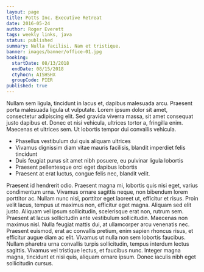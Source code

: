 ```yaml
---
layout: page
title: Potts Inc. Executive Retreat
date: 2016-05-24
author: Roger Everett
tags: weekly links, java
status: published
summary: Nulla facilisi. Nam et tristique.
banner: images/banner/office-01.jpg
booking:
  startDate: 08/13/2018
  endDate: 08/15/2018
  ctyhocn: AISHSHX
  groupCode: PIER
published: true
---
```

Nullam sem ligula, tincidunt in lacus et, dapibus malesuada arcu. Praesent porta malesuada ligula ut vulputate. Lorem ipsum dolor sit amet, consectetur adipiscing elit. Sed gravida viverra massa, sit amet consequat justo dapibus et. Donec et nisi vehicula, ultrices tortor a, fringilla enim. Maecenas et ultrices sem. Ut lobortis tempor dui convallis vehicula.

* Phasellus vestibulum dui quis aliquam ultrices
* Vivamus dignissim diam vitae mauris facilisis, blandit imperdiet felis tincidunt
* Duis feugiat purus sit amet nibh posuere, eu pulvinar ligula lobortis
* Praesent pellentesque orci eget dapibus lobortis
* Praesent at erat luctus, congue felis nec, blandit velit.

Praesent id hendrerit odio. Praesent magna mi, lobortis quis nisi eget, varius condimentum urna. Vivamus ornare sagittis neque, non bibendum lorem porttitor ac. Nullam nunc nisi, porttitor eget laoreet ut, efficitur et risus. Proin velit lacus, tempus ut maximus non, efficitur eget magna. Aliquam sed elit justo. Aliquam vel ipsum sollicitudin, scelerisque erat non, rutrum sem. Praesent at lacus sollicitudin ante vestibulum sollicitudin. Maecenas non maximus nisl. Nulla feugiat mattis dui, at ullamcorper arcu venenatis nec. Praesent euismod, erat ac convallis pretium, enim sapien rhoncus risus, et efficitur augue diam ac elit. Vivamus ut nulla non sem lobortis faucibus. Nullam pharetra urna convallis turpis sollicitudin, tempus interdum lectus sagittis. Vivamus vel tristique lectus, et faucibus nunc. Integer magna magna, tincidunt et nisi quis, aliquam ornare ipsum. Donec iaculis nibh eget sollicitudin cursus.
